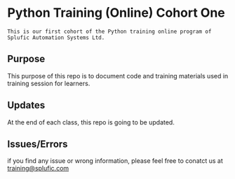 # Python Training (Online) Cohort One
	This is our first cohort of the Python training online program of Splufic Automation Systems Ltd.


## Purpose 

This purpose of this repo is to document code and training materials used in training session for learners.

## Updates 

At the end of each class, this repo is going to be updated.

## Issues/Errors

if you find any issue or wrong information, please feel free to conatct us at training@splufic.com